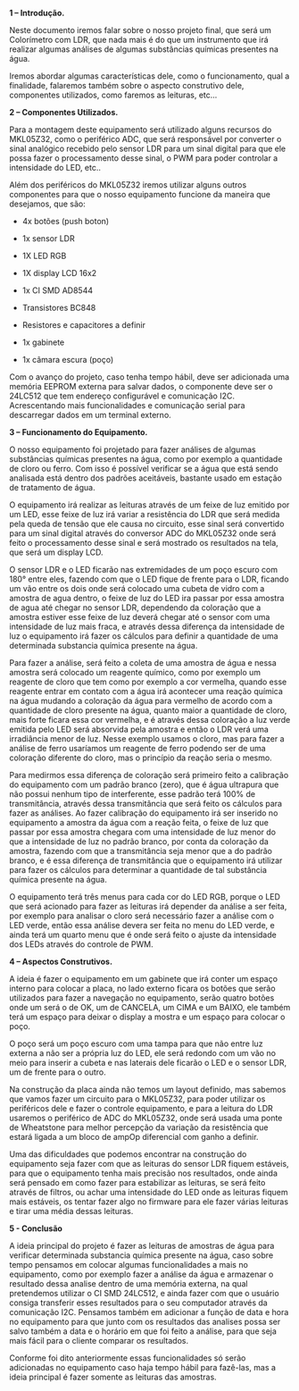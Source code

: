 **1 – Introdução.**

Neste documento iremos falar sobre o nosso projeto final, que será um Colorímetro com LDR, que nada mais é do que um instrumento que irá realizar algumas análises de algumas substâncias químicas presentes na água.

Iremos abordar algumas características dele, como o funcionamento, qual a finalidade, falaremos também sobre o aspecto construtivo dele, componentes utilizados, como faremos as leituras, etc...

**2 – Componentes Utilizados.**

Para a montagem deste equipamento será utilizado alguns recursos do MKL05Z32, como o periférico ADC, que será responsável por converter o sinal analógico recebido pelo sensor LDR para um sinal digital para que ele possa fazer o processamento desse sinal, o PWM para poder controlar a intensidade do LED, etc..

Além dos periféricos do MKL05Z32 iremos utilizar alguns outros componentes para que o nosso equipamento funcione da maneira que desejamos, que são:

-   4x botões (push boton)
    
-   1x sensor LDR
    
-   1X LED RGB
    
-   1X display LCD 16x2
    
-   1x CI SMD AD8544
    
-   Transistores BC848
    
-   Resistores e capacitores a definir
    
-   1x gabinete
    
-   1x câmara escura (poço)
  
Com o avanço do projeto, caso tenha tempo hábil, deve ser adicionada uma memória EEPROM externa para salvar dados, o componente deve ser o 24LC512 que tem endereço configurável e comunicação I2C. Acrescentando mais funcionalidades e comunicação serial para descarregar dados em um terminal externo.

**3 – Funcionamento do Equipamento.**

O nosso equipamento foi projetado para fazer análises de algumas substâncias químicas presentes na água, como por exemplo a quantidade de cloro ou ferro. Com isso é possível verificar se a água que está sendo analisada está dentro dos padrões aceitáveis, bastante usado em estação de tratamento de água.

O equipamento irá realizar as leituras através de um feixe de luz emitido por um LED, esse feixe de luz irá variar a resistência do LDR que será medida pela queda de tensão que ele causa no circuito, esse sinal será convertido para um sinal digital através do conversor ADC do MKL05Z32 onde será feito o processamento desse sinal e será mostrado os resultados na tela, que será um display LCD.

O sensor LDR e o LED ficarão nas extremidades de um poço escuro com 180° entre eles, fazendo com que o LED fique de frente para o LDR, ficando um vão entre os dois onde será colocado uma cubeta de vidro com a amostra de agua dentro, o feixe de luz do LED ira passar por essa amostra de agua até chegar no sensor LDR, dependendo da coloração que a amostra estiver esse feixe de luz deverá chegar até o sensor com uma intensidade de luz mais fraca, e através dessa diferença da intensidade de luz o equipamento irá fazer os cálculos para definir a quantidade de uma determinada substancia química presente na água.

Para fazer a análise, será feito a coleta de uma amostra de água e nessa amostra será colocado um reagente químico, como por exemplo um reagente de cloro que tem como por exemplo a cor vermelha, quando esse reagente entrar em contato com a água irá acontecer uma reação química na água mudando a coloração da água para vermelho de acordo com a quantidade de cloro presente na água, quanto maior a quantidade de cloro, mais forte ficara essa cor vermelha, e é através dessa coloração a luz verde emitida pelo LED será absorvida pela amostra e então o LDR verá uma irradiância menor de luz. Nesse exemplo usamos o cloro, mas para fazer a análise de ferro usaríamos um reagente de ferro podendo ser de uma coloração diferente do cloro, mas o princípio da reação seria o mesmo.

Para medirmos essa diferença de coloração será primeiro feito a calibração do equipamento com um padrão branco (zero), que é água ultrapura que não possui nenhum tipo de interferente, esse padrão terá 100% de transmitância, através dessa transmitância que será feito os cálculos para fazer as análises. Ao fazer calibração do equipamento irá ser inserido no equipamento a amostra da água com a reação feita, o feixe de luz que passar por essa amostra chegara com uma intensidade de luz menor do que a intensidade de luz no padrão branco, por conta da coloração da amostra, fazendo com que a transmitância seja menor que a do padrão branco, e é essa diferença de transmitância que o equipamento irá utilizar para fazer os cálculos para determinar a quantidade de tal substância química presente na água.

O equipamento terá três menus para cada cor do LED RGB, porque o LED que será acionado para fazer as leituras irá depender da análise a ser feita, por exemplo para analisar o cloro será necessário fazer a análise com o LED verde, então essa análise devera ser feita no menu do LED verde, e ainda terá um quarto menu que é onde será feito o ajuste da intensidade dos LEDs através do controle de PWM.

**4 – Aspectos Construtivos.**

A ideia é fazer o equipamento em um gabinete que irá conter um espaço interno para colocar a placa, no lado externo ficara os botões que serão utilizados para fazer a navegação no equipamento, serão quatro botões onde um será o de OK, um de CANCELA, um CIMA e um BAIXO, ele também terá um espaço para deixar o display a mostra e um espaço para colocar o poço.

O poço será um poço escuro com uma tampa para que não entre luz externa a não ser a própria luz do LED, ele será redondo com um vão no meio para inserir a cubeta e nas laterais dele ficarão o LED e o sensor LDR, um de frente para o outro.

Na construção da placa ainda não temos um layout definido, mas sabemos que vamos fazer um circuito para o MKL05Z32, para poder utilizar os periféricos dele e fazer o controle equipamento, e para a leitura do LDR usaremos o periférico de ADC do MKL05Z32, onde será usada uma ponte de Wheatstone para melhor percepção da variação da resistência que estará ligada a um bloco de ampOp diferencial com ganho a definir.

Uma das dificuldades que podemos encontrar na construção do equipamento seja fazer com que as leituras do sensor LDR fiquem estáveis, para que o equipamento tenha mais precisão nos resultados, onde ainda será pensado em como fazer para estabilizar as leituras, se será feito através de filtros, ou achar uma intensidade do LED onde as leituras fiquem mais estáveis, os tentar fazer algo no firmware para ele fazer várias leituras e tirar uma média dessas leituras.

**5 - Conclusão**

A ideia principal do projeto é fazer as leituras de amostras de água para verificar determinada substancia química presente na água, caso sobre tempo pensamos em colocar algumas funcionalidades a mais no equipamento, como por exemplo fazer a análise da água e armazenar o resultado dessa analise dentro de uma memória externa, na qual pretendemos utilizar o CI SMD 24LC512, e ainda fazer com que o usuário consiga transferir esses resultados para o seu computador através da comunicação I2C. Pensamos também em adicionar a função de data e hora no equipamento para que junto com os resultados das analises possa ser salvo também a data e o horário em que foi feito a análise, para que seja mais fácil para o cliente comparar os resultados.

Conforme foi dito anteriormente essas funcionalidades só serão adicionadas no equipamento caso haja tempo hábil para fazê-las, mas a ideia principal é fazer somente as leituras das amostras.
